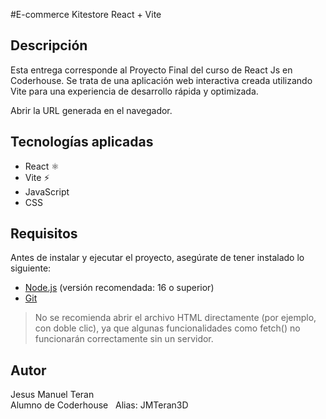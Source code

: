#E-commerce Kitestore React + Vite

## Descripción
Esta entrega corresponde al Proyecto Final del curso de React Js en Coderhouse. Se trata de una aplicación web interactiva creada utilizando Vite para una experiencia de desarrollo rápida y optimizada.

Abrir la URL generada en el navegador.

## Tecnologías aplicadas
- React ⚛️
- Vite ⚡
- JavaScript
- CSS

## Requisitos
Antes de instalar y ejecutar el proyecto, asegúrate de tener instalado lo siguiente:

- [Node.js](https://nodejs.org/) (versión recomendada: 16 o superior)
- [Git](https://git-scm.com/)

> No se recomienda abrir el archivo HTML directamente (por ejemplo, con doble clic), ya que algunas funcionalidades como fetch() no funcionarán correctamente sin un servidor.

## Autor

Jesus Manuel Teran  
Alumno de Coderhouse  
Alias: JMTeran3D
